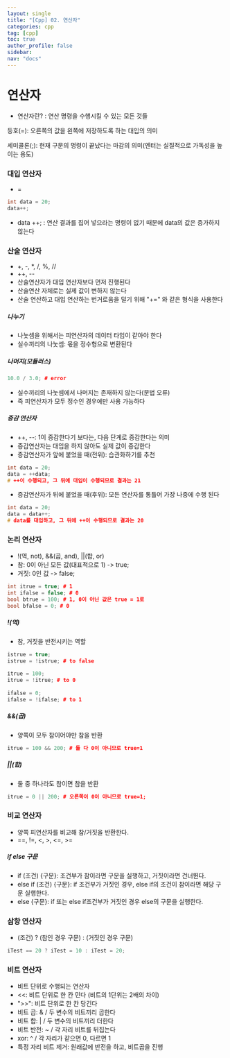 ```yaml
---
layout: single
title: "[Cpp] 02. 연산자"
categories: cpp
tag: [cpp]
toc: true
author_profile: false
sidebar:
nav: "docs"
---
```






# 연산자

- 연산자란? : 연산 명령을 수행시킬 수 있는 모든 것들

등호(=): 오른쪽의 값을 왼쪽에 저장하도록 하는 대입의 의미

세미콜론(;): 현재 구문의 명령이 끝났다는 마감의 의미(엔터는 실질적으로 가독성을 높이는 용도)



### 대입 연산자

- =

``` c++
int data = 20;
data++;
```

- data ++; :  연산 결과를 집어 넣으라는 명령이 없기 때문에 data의 값은 증가하지 않는다



### 산술 연산자

- +, -, *, /, %, //
- ++, --
- 산술연산자가 대입 연산자보다 먼저 진행된다
- 산술연산 자체로는 실제 값이 변하지 않는다
- 산술 연산하고 대입 연산하는 번거로움을 덜기 위해 "+=" 와 같은 형식을 사용한다



##### 나누기

- 나눗셈을 위해서는 피연산자의 데이터 타입이 같아야 한다
- 실수끼리의 나눗셈: 몫을 정수형으로 변환된다

##### 나머지(모듈러스)

```c++
10.0 / 3.0; # error
```

- 실수끼리의 나눗셈에서 나머지는 존재하지 않는다(문법 오류)
- 즉 피연산자가 모두 정수인 경우에만 사용 가능하다

##### 증감 연산자

- ++, --: 1이 증감한다기 보다는, 다음 단계로 증감한다는 의미
- 증감연산자는 대입을 하지 않아도 실제 값이 증감한다
- 증감연산자가 앞에 붙었을 때(전위): 습관화하기를 추천

```c++
int data = 20;
data = ++data;
# ++이 수행되고, 그 뒤에 대입이 수행되므로 결과는 21
```

- 증감연산자가 뒤에 붙었을 때(후위): 모든 연산자를 통틀어 가장 나중에 수행 된다

```c++
int data = 20;
data = data++;
# data를 대입하고, 그 뒤에 ++이 수행되므로 결과는 20
```





### 논리 연산자

- !(역, not), &&(곱, and), ||(합, or)
- 참: 0이 아닌 모든 값(대표적으로 1) -> true;
- 거짓: 0인 값 -> false;

```c++
int itrue = true; # 1
int ifalse = false; # 0
bool btrue = 100; # 1, 0이 아닌 값은 true = 1로
bool bfalse = 0; # 0
```





##### !(역)

- 참, 거짓을 반전시키는 역할

```c++
istrue = true; 
istrue = !istrue; # to false
  
itrue = 100;
itrue = !itrue; # to 0
  
ifalse = 0;
ifalse = !ifalse; # to 1
```





##### &&(곱)

- 양쪽이 모두 참이어야만 참을 반환

```c++
itrue = 100 && 200; # 둘 다 0이 아니므로 true=1
```





##### ||(합)

- 둘 중 하나라도 참이면 참을 반환

```c++
itrue = 0 || 200; # 오른쪽이 0이 아니므로 true=1;
```





### 비교 연산자

- 양쪽 피연산자를 비교해 참/거짓을 반환한다.
- ==, !=, <, >, <=, >=




##### if else 구문

- if (조건) {구문}: 조건부가 참이라면 구문을 실행하고, 거짓이라면 건너뛴다.
- else if (조건) {구문}: if 조건부가 거짓인 경우, else if의 조건이 참이라면 해당 구문 실행한다.
- else {구문}: if 또는 else if조건부가 거짓인 경우 else의 구문을 실행한다.





### 삼항 연산자

- (조건) ? (참인 경우 구문) : (거짓인 경우 구문)

```c++
iTest == 20 ? iTest = 10 : iTest = 20;
```





### 비트 연산자

- 비트 단위로 수행되는 연산자
- <<: 비트 단위로 한 칸 민다 (비트의 1단위는 2배의 차이)
- ">>": 비트 단위로 한 칸 당긴다
- 비트 곱: & /  두 변수의 비트끼리 곱한다
- 비트 합: | /  두 변수의 비트끼리 더한다
- 비트 반전: ~ / 각 자리 비트를 뒤집는다
- xor: ^ / 각 자리가 같으면 0, 다르면 1
- 특정 자리 비트 제거: 원래값에 반전을 하고, 비트곱을 진행
